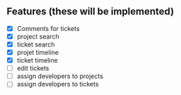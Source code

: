 ## Features (these will be implemented)

- [x] Comments for tickets
- [x] project search
- [x] ticket search
- [x] projet timeline
- [x] ticket timeline
- [ ] edit tickets
- [ ] assign developers to projects
- [ ] assign developers to tickets

